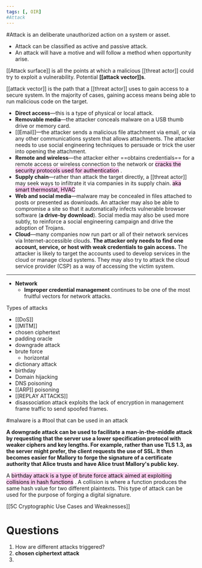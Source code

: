 ```yaml
---
tags: [, OIR]
#Attack
---
```

#Attack is an deliberate unauthorized action on a system or asset.
- Attack can be classified as active and passive attack.
- An attack will have a motive and will follow a method when opportunity arise.

[[Attack surface]] is all the points at which a malicious [[threat actor]] could try to exploit a vulnerability. Potential **[[attack vector]]s**.

[[attack vector]] is the path that a [[threat actor]] uses to gain access to a secure system. In the majority of cases, gaining access means being able to run malicious code on the target.

-   **Direct access**—this is a type of physical or local attack. 
-   **Removable media**—the attacker conceals malware on a USB thumb drive or memory card.
-   [[Email]]—the attacker sends a malicious file attachment via email, or via any other communications system that allows attachments. The attacker needs to use social engineering techniques to persuade or trick the user into opening the attachment.
-   **Remote and wireless**—the attacker either ==obtains credentials== for a remote access or wireless connection to the network or <mark style="background: #FFB8EBA6;">cracks the security protocols used for authentication</mark> .
-   **Supply chain**—rather than attack the target directly, a [[threat actor]] may seek ways to infiltrate it via companies in its supply chain. <mark style="background: #FFB8EBA6;">aka smart thermostat, HVAC</mark> 
-   **Web and social media**—malware may be concealed in files attached to posts or presented as downloads. An attacker may also be able to compromise a site so that it automatically infects vulnerable browser software (**a drive-by download**). Social media may also be used more subtly, to reinforce a social engineering campaign and drive the adoption of Trojans.
-   **Cloud**—many companies now run part or all of their network services via Internet-accessible clouds. **The attacker only needs to find one account, service, or host with weak credentials to gain access.** The attacker is likely to target the accounts used to develop services in the cloud or manage cloud systems. They may also try to attack the cloud service provider (CSP) as a way of accessing the victim system.
_________________________________________________
- **Network**
	- **Improper credential management** continues to be one of the most fruitful vectors for network attacks. 

Types of attacks
- [[DoS]] 
- [[MITM]]
- chosen ciphertext
- padding oracle
- downgrade attack
- brute force
	- horizontal 
- dictionary attack
- birthday 
- Domain hijacking 
- DNS poisoning
- [[ARP]] poisoning
- [[REPLAY ATTACKS]]
- disassociation attack exploits the lack of encryption in management frame traffic to send spoofed frames.

#malware is a #tool that can be used in an attack



**A downgrade attack can be used to facilitate a man-in-the-middle attack by requesting that the server use a lower specification protocol with weaker ciphers and key lengths. For example, rather than use TLS 1.3, as the server might prefer, the client requests the use of SSL. It then becomes easier for Mallory to forge the signature of a certificate authority that Alice trusts and have Alice trust Mallory's public key.**

A <mark style="background: #FFB8EBA6;">birthday attack is a type of brute force attack aimed at exploiting collisions in hash functions</mark> . A collision is where a function produces the same hash value for two different plaintexts. This type of attack can be used for the purpose of forging a digital signature. 

[[5C Cryptographic Use Cases and Weaknesses]]

# Questions
1.  How are different attacks triggered?
2. **chosen ciphertext attack**
3. 